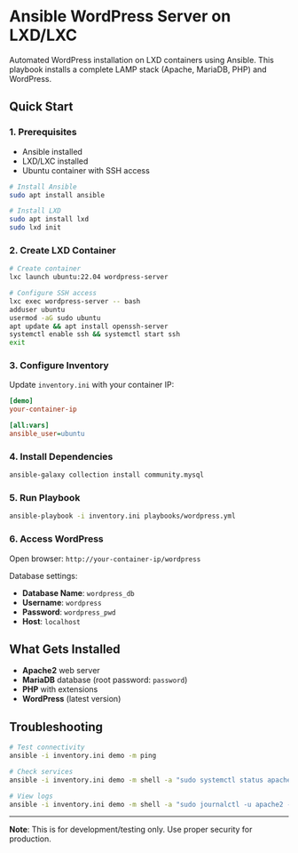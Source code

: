 # Ansible WordPress Server on LXD/LXC

Automated WordPress installation on LXD containers using Ansible. This playbook installs a complete LAMP stack (Apache, MariaDB, PHP) and WordPress.

## Quick Start

### 1. Prerequisites

- Ansible installed
- LXD/LXC installed
- Ubuntu container with SSH access

```bash
# Install Ansible
sudo apt install ansible

# Install LXD
sudo apt install lxd
sudo lxd init
```

### 2. Create LXD Container

```bash
# Create container
lxc launch ubuntu:22.04 wordpress-server

# Configure SSH access
lxc exec wordpress-server -- bash
adduser ubuntu
usermod -aG sudo ubuntu
apt update && apt install openssh-server
systemctl enable ssh && systemctl start ssh
exit
```

### 3. Configure Inventory

Update `inventory.ini` with your container IP:

```ini
[demo]
your-container-ip

[all:vars]
ansible_user=ubuntu
```

### 4. Install Dependencies

```bash
ansible-galaxy collection install community.mysql
```

### 5. Run Playbook

```bash
ansible-playbook -i inventory.ini playbooks/wordpress.yml
```

### 6. Access WordPress

Open browser: `http://your-container-ip/wordpress`

Database settings:
- **Database Name**: `wordpress_db`
- **Username**: `wordpress`
- **Password**: `wordpress_pwd`
- **Host**: `localhost`

## What Gets Installed

- **Apache2** web server
- **MariaDB** database (root password: `password`)
- **PHP** with extensions
- **WordPress** (latest version)

## Troubleshooting

```bash
# Test connectivity
ansible -i inventory.ini demo -m ping

# Check services
ansible -i inventory.ini demo -m shell -a "sudo systemctl status apache2 mariadb"

# View logs
ansible -i inventory.ini demo -m shell -a "sudo journalctl -u apache2 -f"
```

---
**Note**: This is for development/testing only. Use proper security for production.